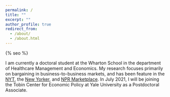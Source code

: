 ```yaml
---
permalink: /
title: ""
excerpt: ""
author_profile: true
redirect_from: 
  - /about/
  - /about.html
---
```


{% seo %}

I am currently a doctoral student at the Wharton School in the department of Healthcare Management and Economics. My research focuses primarily on bargaining in business-to-business markets, and has been feature in the <a href="https://www.nytimes.com/interactive/2015/12/15/upshot/the-best-places-for-better-cheaper-health-care-arent-what-experts-thought.html">NYT</a>, the <a href="https://www.newyorker.com/news/news-desk/health-cares-cost-conundrum-squared">New Yorker</a>, and <a href="https://www.marketplace.org/2015/12/14/health-care/unprecedented-look-medical-costs-nationwide">NPR Marketplace</a>. In July 2021, I will be joining the Tobin Center for Economic Policy at Yale University as a Postdoctoral Associate. 
